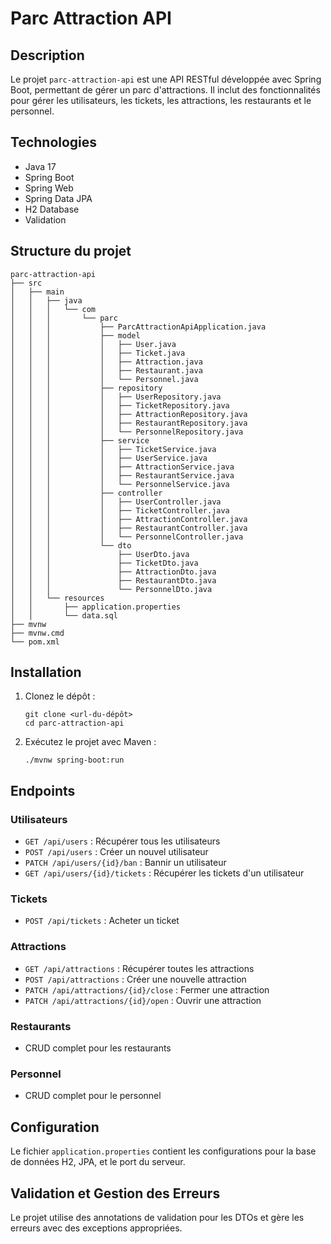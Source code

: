 # Parc Attraction API

## Description

Le projet `parc-attraction-api` est une API RESTful développée avec Spring Boot, permettant de gérer un parc d'attractions. Il inclut des fonctionnalités pour gérer les utilisateurs, les tickets, les attractions, les restaurants et le personnel.

## Technologies

- Java 17
- Spring Boot
- Spring Web
- Spring Data JPA
- H2 Database
- Validation

## Structure du projet

```
parc-attraction-api
├── src
│   ├── main
│   │   ├── java
│   │   │   └── com
│   │   │       └── parc
│   │   │           ├── ParcAttractionApiApplication.java
│   │   │           ├── model
│   │   │           │   ├── User.java
│   │   │           │   ├── Ticket.java
│   │   │           │   ├── Attraction.java
│   │   │           │   ├── Restaurant.java
│   │   │           │   └── Personnel.java
│   │   │           ├── repository
│   │   │           │   ├── UserRepository.java
│   │   │           │   ├── TicketRepository.java
│   │   │           │   ├── AttractionRepository.java
│   │   │           │   ├── RestaurantRepository.java
│   │   │           │   └── PersonnelRepository.java
│   │   │           ├── service
│   │   │           │   ├── TicketService.java
│   │   │           │   ├── UserService.java
│   │   │           │   ├── AttractionService.java
│   │   │           │   ├── RestaurantService.java
│   │   │           │   └── PersonnelService.java
│   │   │           ├── controller
│   │   │           │   ├── UserController.java
│   │   │           │   ├── TicketController.java
│   │   │           │   ├── AttractionController.java
│   │   │           │   ├── RestaurantController.java
│   │   │           │   └── PersonnelController.java
│   │   │           └── dto
│   │   │               ├── UserDto.java
│   │   │               ├── TicketDto.java
│   │   │               ├── AttractionDto.java
│   │   │               ├── RestaurantDto.java
│   │   │               └── PersonnelDto.java
│   │   └── resources
│   │       ├── application.properties
│   │       └── data.sql
├── mvnw
├── mvnw.cmd
└── pom.xml
```

## Installation

1. Clonez le dépôt :
   ```
   git clone <url-du-dépôt>
   cd parc-attraction-api
   ```

2. Exécutez le projet avec Maven :
   ```
   ./mvnw spring-boot:run
   ```

## Endpoints

### Utilisateurs

- `GET /api/users` : Récupérer tous les utilisateurs
- `POST /api/users` : Créer un nouvel utilisateur
- `PATCH /api/users/{id}/ban` : Bannir un utilisateur
- `GET /api/users/{id}/tickets` : Récupérer les tickets d'un utilisateur

### Tickets

- `POST /api/tickets` : Acheter un ticket

### Attractions

- `GET /api/attractions` : Récupérer toutes les attractions
- `POST /api/attractions` : Créer une nouvelle attraction
- `PATCH /api/attractions/{id}/close` : Fermer une attraction
- `PATCH /api/attractions/{id}/open` : Ouvrir une attraction

### Restaurants

- CRUD complet pour les restaurants

### Personnel

- CRUD complet pour le personnel

## Configuration

Le fichier `application.properties` contient les configurations pour la base de données H2, JPA, et le port du serveur.

## Validation et Gestion des Erreurs

Le projet utilise des annotations de validation pour les DTOs et gère les erreurs avec des exceptions appropriées.
